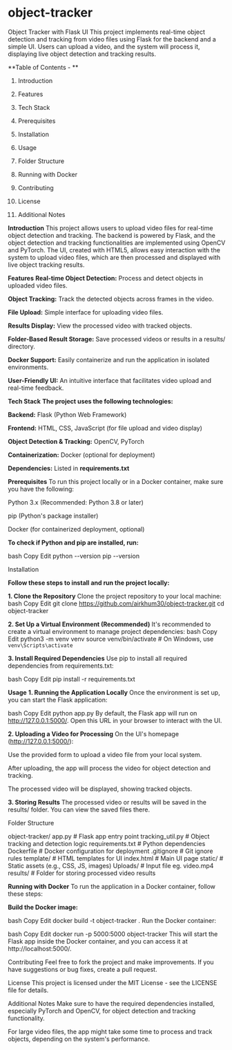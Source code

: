 # object-tracker
Object Tracker with Flask UI
This project implements real-time object detection and tracking from video files using Flask for the backend and a simple UI. Users can upload a video, and the system will process it, displaying live object detection and tracking results.

**Table of Contents - **
  1. Introduction
  
  2. Features
  
  3. Tech Stack
  
  4. Prerequisites
  
  5. Installation
  
  6. Usage
  
  7. Folder Structure
  
  8. Running with Docker
  
  9. Contributing
  
  10. License
  
  11. Additional Notes

**Introduction**
This project allows users to upload video files for real-time object detection and tracking. The backend is powered by Flask, and the object detection and tracking functionalities are implemented using OpenCV and PyTorch. The UI, created with HTML5, allows easy interaction with the system to upload video files, which are then processed and displayed with live object tracking results.

**Features**
**Real-time Object Detection:** Process and detect objects in uploaded video files.

**Object Tracking:** Track the detected objects across frames in the video.

**File Upload:** Simple interface for uploading video files.

**Results Display:** View the processed video with tracked objects.

**Folder-Based Result Storage:** Save processed videos or results in a results/ directory.

**Docker Support:** Easily containerize and run the application in isolated environments.

**User-Friendly UI:** An intuitive interface that facilitates video upload and real-time feedback.

**Tech Stack**
**The project uses the following technologies:**

**Backend:** Flask (Python Web Framework)

**Frontend:** HTML, CSS, JavaScript (for file upload and video display)

**Object Detection & Tracking:** OpenCV, PyTorch

**Containerization:** Docker (optional for deployment)

**Dependencies:** Listed in **requirements.txt**

**Prerequisites**
To run this project locally or in a Docker container, make sure you have the following:

Python 3.x (Recommended: Python 3.8 or later)

pip (Python's package installer)

Docker (for containerized deployment, optional)

**To check if Python and pip are installed, run:**

bash
Copy
Edit
python --version
pip --version

Installation

**Follow these steps to install and run the project locally:**

**1. Clone the Repository**
Clone the project repository to your local machine:
bash
Copy
Edit
git clone https://github.com/airkhum30/object-tracker.git
cd object-tracker

**2. Set Up a Virtual Environment (Recommended)**
It's recommended to create a virtual environment to manage project dependencies:
bash
Copy
Edit
python3 -m venv venv
source venv/bin/activate  # On Windows, use `venv\Scripts\activate`

**3. Install Required Dependencies**
Use pip to install all required dependencies from requirements.txt:

bash
Copy
Edit
pip install -r requirements.txt

**Usage**
**1. Running the Application Locally**
Once the environment is set up, you can start the Flask application:

bash
Copy
Edit
python app.py
By default, the Flask app will run on http://127.0.0.1:5000/. Open this URL in your browser to interact with the UI.

**2. Uploading a Video for Processing**
On the UI's homepage (http://127.0.0.1:5000/):

Use the provided form to upload a video file from your local system.

After uploading, the app will process the video for object detection and tracking.

The processed video will be displayed, showing tracked objects.

**3. Storing Results**
The processed video or results will be saved in the results/ folder. You can view the saved files there.

Folder Structure

object-tracker/
  app.py # Flask app entry point
  tracking_util.py # Object tracking and detection logic
  requirements.txt # Python dependencies
Dockerfile # Docker configuration for deployment
.gitignore # Git ignore rules
template/ # HTML templates for UI
    index.html # Main UI page
static/ # Static assets (e.g., CSS, JS, images)
  Uploads/ # Input file eg. video.mp4
results/ # Folder for storing processed video results



**Running with Docker**
To run the application in a Docker container, follow these steps:

**Build the Docker image:**

bash
Copy
Edit
docker build -t object-tracker .
Run the Docker container:

bash
Copy
Edit
docker run -p 5000:5000 object-tracker
This will start the Flask app inside the Docker container, and you can access it at http://localhost:5000/.

Contributing
Feel free to fork the project and make improvements. If you have suggestions or bug fixes, create a pull request.

License
This project is licensed under the MIT License - see the LICENSE file for details.

Additional Notes
Make sure to have the required dependencies installed, especially PyTorch and OpenCV, for object detection and tracking functionality.

For large video files, the app might take some time to process and track objects, depending on the system's performance.
